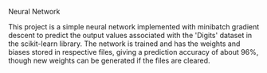 Neural Network

This project is a simple neural network implemented with minibatch gradient descent to predict the output values associated with the
'Digits' dataset in the scikit-learn library. The network is trained and has the weights and biases stored in respective files, giving
a prediction accuracy of about 96%, though new weights can be generated if the files are cleared.

